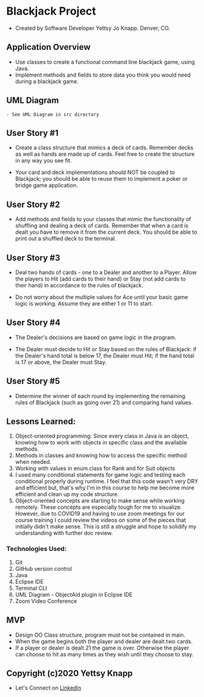 # Blackjack Project

- Created by Software Developer Yettsy Jo Knapp. Denver, CO.
## Application Overview
  - Use classes to create a functional command line blackjack game, using Java.
  - Implement methods and fields to store data you think you would need during a blackjack game.

## UML Diagram
    - See UML Diagram in src directory
## User Story #1
  - Create a class structure that mimics a deck of cards. Remember decks as well as hands are made up of cards. Feel free to create the structure in any way you see fit.

  - Your card and deck implementations should NOT be coupled to Blackjack; you should be able to reuse them to implement a poker or bridge game application.

## User Story #2
  - Add methods and fields to your classes that mimic the functionality of shuffling and dealing a deck of cards. Remember that when a card is dealt you have to remove it from the current deck. You should be able to print out a shuffled deck to the terminal.

## User Story #3
  - Deal two hands of cards - one to a Dealer and another to a Player. Allow the players to Hit (add cards to their hand) or Stay (not add cards to their hand) in accordance to the rules of blackjack.

  - Do not worry about the multiple values for Ace until your basic game logic is working. Assume they are either 1 or 11 to start.

## User Story #4
  - The Dealer's decisions are based on game logic in the program.

  - The Dealer must decide to Hit or Stay based on the rules of Blackjack: if the Dealer's hand total is below 17, the Dealer must Hit; if the hand total is 17 or above, the Dealer must Stay.

## User Story #5
  - Determine the winner of each round by implementing the remaining rules of Blackjack (such as going over 21) and comparing hand values.

## Lessons Learned:
1. Object-oriented programming: Since every class in Java is an object, knowing how to work with objects in specific class and the available methods.
1. Methods in classes and knowing how to access the specific method when needed.
1. Working with values in enum class for Rank and for Suit objects
1. I used many conditional statements for game logic and testing each conditional properly during runtime. I feel that this code wasn't very DRY and efficient but, that's why I'm in this course to help me become more efficient and clean up my code structure.
1. Object-oriented concepts are starting to make sense while working remotely. These concepts are especially tough for me to visualize. However, due to COVID19 and having to use zoom meetings for our course training I could review the videos on some of the pieces that initially didn't make sense. This is still a struggle and hope to solidify my understanding with further doc review.

### Technologies Used:
1. Git
1. GitHub version control
1. Java
1. Eclipse IDE
1. Terminal CLI
1. UML Diagram - ObjectAid plugin in Eclipse IDE
1. Zoom Video Conference

## MVP
  - Design OO Class structure, program must not be contained in main.
  - When the game begins both the player and dealer are dealt two cards.
  - If a player or dealer is dealt 21 the game is over. Otherwise the player can choose to hit as many times as they wish until they choose to stay.

## Copyright (c)2020 Yettsy Knapp
 - Let's Connect on [LinkedIn](https://www.linkedin.com/in/yettsy-jo-knapp)

